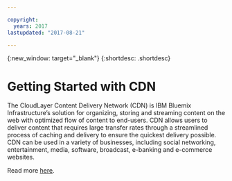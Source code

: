 ```yaml
---

copyright:
  years: 2017
lastupdated: "2017-08-21"

---
```

{:new_window: target="_blank"}
{:shortdesc: .shortdesc}

# Getting Started with CDN

The CloudLayer Content Delivery Network (CDN) is IBM Bluemix Infrastructure’s solution for organizing, storing and streaming content on the web with optimized flow of content to end-users.  CDN allows users to deliver content that requires large transfer rates through a streamlined process of caching and delivery to ensure the quickest delivery possible.  CDN can be used in a variety of businesses, including social networking, entertainment, media, software, broadcast, e-banking and e-commerce websites.

Read more [here](access-cdn-screen.html).

